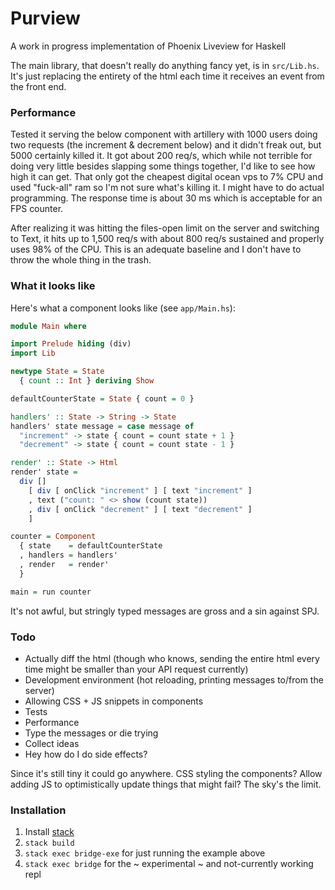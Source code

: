 # Purview

A work in progress implementation of Phoenix Liveview for Haskell

The main library, that doesn't really do anything fancy yet, is in `src/Lib.hs`.  It's just replacing the entirety of the html each time it receives an event from the front end.

### Performance

Tested it serving the below component with artillery with 1000 users doing two requests (the increment & decrement below) and it didn't freak out, but 5000 certainly killed it.  It got about 200 req/s, which while not terrible for doing very little besides slapping some things together, I'd like to see how high it can get.  That only got the cheapest digital ocean vps to 7% CPU and used "fuck-all" ram so I'm not sure what's killing it.  I might have to do actual programming.  The response time is about 30 ms which is acceptable for an FPS counter.

After realizing it was hitting the files-open limit on the server and switching to Text, it hits up to 1,500 req/s with about 800 req/s sustained and properly uses 98% of the CPU.  This is an adequate baseline and I don't have to throw the whole thing in the trash.

### What it looks like

Here's what a component looks like (see `app/Main.hs`):

```haskell
module Main where

import Prelude hiding (div)
import Lib

newtype State = State
  { count :: Int } deriving Show

defaultCounterState = State { count = 0 }

handlers' :: State -> String -> State
handlers' state message = case message of
  "increment" -> state { count = count state + 1 }
  "decrement" -> state { count = count state - 1 }

render' :: State -> Html
render' state =
  div [] 
    [ div [ onClick "increment" ] [ text "increment" ]
    , text ("count: " <> show (count state))
    , div [ onClick "decrement" ] [ text "decrement" ]
    ]

counter = Component
  { state    = defaultCounterState
  , handlers = handlers'
  , render   = render'
  }

main = run counter
```

It's not awful, but stringly typed messages are gross and a sin against SPJ.  

### Todo
* Actually diff the html (though who knows, sending the entire html every time might be smaller than your API request currently)
* Development environment (hot reloading, printing messages to/from the server)
* Allowing CSS + JS snippets in components
* Tests
* Performance
* Type the messages or die trying
* Collect ideas
* Hey how do I do side effects?


Since it's still tiny it could go anywhere.  CSS styling the components?  Allow adding JS to optimistically update things that might fail?  The sky's the limit.

### Installation

1. Install [stack](https://docs.haskellstack.org/en/stable/README/)
2. `stack build`
3. `stack exec bridge-exe` for just running the example above
4. `stack exec bridge` for the ~ experimental ~ and not-currently working repl
